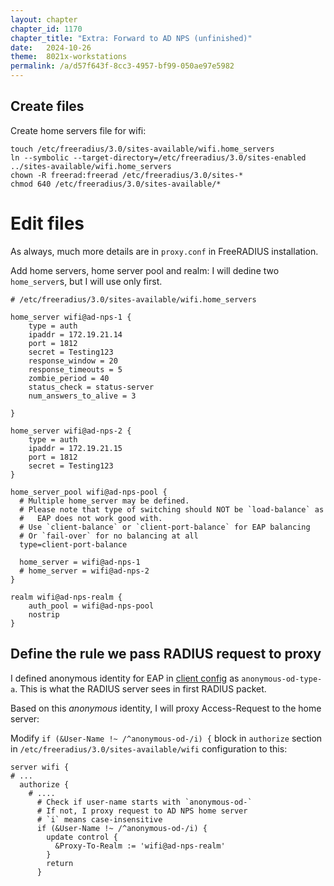 ```yaml
---
layout: chapter
chapter_id: 1170
chapter_title: "Extra: Forward to AD NPS (unfinished)"
date:   2024-10-26
theme:  8021x-workstations
permalink: /a/d57f643f-8cc3-4957-bf99-050ae97e5982
---
```



## Create files

Create home servers file for wifi: 

```
touch /etc/freeradius/3.0/sites-available/wifi.home_servers
ln --symbolic --target-directory=/etc/freeradius/3.0/sites-enabled ../sites-available/wifi.home_servers
chown -R freerad:freerad /etc/freeradius/3.0/sites-*
chmod 640 /etc/freeradius/3.0/sites-available/*
```

# Edit files

As always, much more details are in `proxy.conf` in FreeRADIUS installation.

Add home servers, home server pool and realm:
I will dedine two `home_server`s, but I will use only first.

```config
# /etc/freeradius/3.0/sites-available/wifi.home_servers

home_server wifi@ad-nps-1 {
    type = auth
    ipaddr = 172.19.21.14
    port = 1812
    secret = Testing123
    response_window = 20
    response_timeouts = 5
    zombie_period = 40
    status_check = status-server
    num_answers_to_alive = 3

}

home_server wifi@ad-nps-2 {
    type = auth
    ipaddr = 172.19.21.15
    port = 1812
    secret = Testing123
}

home_server_pool wifi@ad-nps-pool {
  # Multiple home_server may be defined.
  # Please note that type of switching should NOT be `load-balance` as 
  #   EAP does not work good with. 
  # Use `client-balance` or `client-port-balance` for EAP balancing
  # Or `fail-over` for no balancing at all  
  type=client-port-balance

  home_server = wifi@ad-nps-1
  # home_server = wifi@ad-nps-2
}

realm wifi@ad-nps-realm {
    auth_pool = wifi@ad-nps-pool
    nostrip
}

```

## Define the rule we pass RADIUS request to proxy

I defined anonymous identity for EAP in [client config](/a/87dd6cec-f296-41f5-b488-8bdbb73b2aab)
as `anonymous-od-type-a`. This is what the RADIUS server sees in first RADIUS packet. 

Based on this *anonymous* identity, I will proxy Access-Request to the home server: 

Modify `if (&User-Name !~ /^anonymous-od-/i) {` block in `authorize` section 
in `/etc/freeradius/3.0/sites-available/wifi` configuration to this: 

```
server wifi {
# ...
  authorize {
    # ....
      # Check if user-name starts with `anonymous-od-`
      # If not, I proxy request to AD NPS home server
      # `i` means case-insensitive
      if (&User-Name !~ /^anonymous-od-/i) {
        update control {
          &Proxy-To-Realm := 'wifi@ad-nps-realm'
        }
        return
      }
```